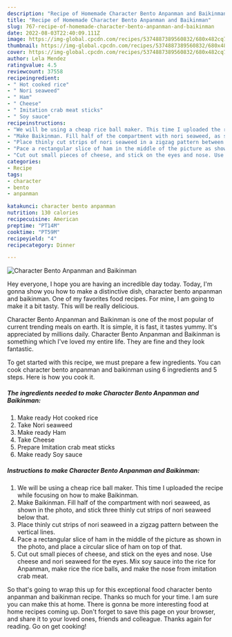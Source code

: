 ```yaml
---
description: "Recipe of Homemade Character Bento Anpanman and Baikinman"
title: "Recipe of Homemade Character Bento Anpanman and Baikinman"
slug: 767-recipe-of-homemade-character-bento-anpanman-and-baikinman
date: 2022-08-03T22:40:09.111Z
image: https://img-global.cpcdn.com/recipes/5374887389560832/680x482cq70/character-bento-anpanman-and-baikinman-recipe-main-photo.jpg
thumbnail: https://img-global.cpcdn.com/recipes/5374887389560832/680x482cq70/character-bento-anpanman-and-baikinman-recipe-main-photo.jpg
cover: https://img-global.cpcdn.com/recipes/5374887389560832/680x482cq70/character-bento-anpanman-and-baikinman-recipe-main-photo.jpg
author: Lela Mendez
ratingvalue: 4.5
reviewcount: 37558
recipeingredient:
- " Hot cooked rice"
- " Nori seaweed"
- " Ham"
- " Cheese"
- " Imitation crab meat sticks"
- " Soy sauce"
recipeinstructions:
- "We will be using a cheap rice ball maker. This time I uploaded the recipe while focusing on how to make Baikinman."
- "Make Baikinman. Fill half of the compartment with nori seaweed, as shown in the photo, and stick three thinly cut strips of nori seaweed below that."
- "Place thinly cut strips of nori seaweed in a zigzag pattern between the vertical lines."
- "Pace a rectangular slice of ham in the middle of the picture as shown in the photo, and place a circular slice of ham on top of that."
- "Cut out small pieces of cheese, and stick on the eyes and nose. Use cheese and nori seaweed for the eyes. Mix soy sauce into the rice for Anpanman, make rice the rice balls, and make the nose from imitation crab meat."
categories:
- Recipe
tags:
- character
- bento
- anpanman

katakunci: character bento anpanman 
nutrition: 130 calories
recipecuisine: American
preptime: "PT14M"
cooktime: "PT59M"
recipeyield: "4"
recipecategory: Dinner

---
```



![Character Bento Anpanman and Baikinman](https://img-global.cpcdn.com/recipes/5374887389560832/680x482cq70/character-bento-anpanman-and-baikinman-recipe-main-photo.jpg)

Hey everyone, I hope you are having an incredible day today. Today, I'm gonna show you how to make a distinctive dish, character bento anpanman and baikinman. One of my favorites food recipes. For mine, I am going to make it a bit tasty. This will be really delicious.

Character Bento Anpanman and Baikinman is one of the most popular of current trending meals on earth. It is simple, it is fast, it tastes yummy. It's appreciated by millions daily. Character Bento Anpanman and Baikinman is something which I've loved my entire life. They are fine and they look fantastic.




To get started with this recipe, we must prepare a few ingredients. You can cook character bento anpanman and baikinman using 6 ingredients and 5 steps. Here is how you cook it.

<!--inarticleads1-->

##### The ingredients needed to make Character Bento Anpanman and Baikinman:

1. Make ready  Hot cooked rice
1. Take  Nori seaweed
1. Make ready  Ham
1. Take  Cheese
1. Prepare  Imitation crab meat sticks
1. Make ready  Soy sauce




<!--inarticleads2-->

##### Instructions to make Character Bento Anpanman and Baikinman:

1. We will be using a cheap rice ball maker. This time I uploaded the recipe while focusing on how to make Baikinman.
1. Make Baikinman. Fill half of the compartment with nori seaweed, as shown in the photo, and stick three thinly cut strips of nori seaweed below that.
1. Place thinly cut strips of nori seaweed in a zigzag pattern between the vertical lines.
1. Pace a rectangular slice of ham in the middle of the picture as shown in the photo, and place a circular slice of ham on top of that.
1. Cut out small pieces of cheese, and stick on the eyes and nose. Use cheese and nori seaweed for the eyes. Mix soy sauce into the rice for Anpanman, make rice the rice balls, and make the nose from imitation crab meat.




So that's going to wrap this up for this exceptional food character bento anpanman and baikinman recipe. Thanks so much for your time. I am sure you can make this at home. There is gonna be more interesting food at home recipes coming up. Don't forget to save this page on your browser, and share it to your loved ones, friends and colleague. Thanks again for reading. Go on get cooking!
